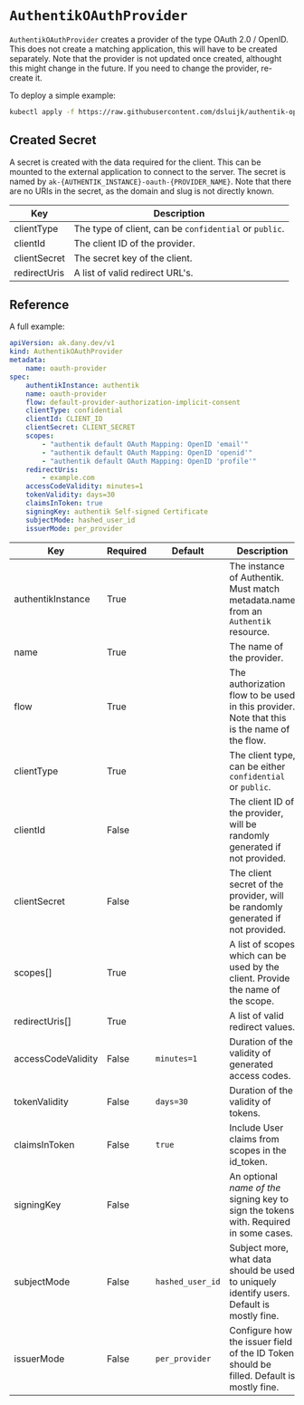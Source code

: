 # `AuthentikOAuthProvider`

`AuthentikOAuthProvider` creates a provider of the type OAuth 2.0 / OpenID.
This does not create a matching application, this will have to be created separately.
Note that the provider is not updated once created, althought this might change in the future.
If you need to change the provider, re-create it.

To deploy a simple example:

```bash
kubectl apply -f https://raw.githubusercontent.com/dsluijk/authentik-operator/main/docs/authentik-provider-oauth.yaml
```

## Created Secret

A secret is created with the data required for the client.
This can be mounted to the external application to connect to the server.
The secret is named by `ak-{AUTHENTIK_INSTANCE}-oauth-{PROVIDER_NAME}`.
Note that there are no URIs in the secret, as the domain and slug is not directly known.

| Key          | Description                                            |
| ------------ | ------------------------------------------------------ |
| clientType   | The type of client, can be `confidential` or `public`. |
| clientId     | The client ID of the provider.                         |
| clientSecret | The secret key of the client.                          |
| redirectUris | A list of valid redirect URL's.                        |

## Reference

A full example:

```yaml
apiVersion: ak.dany.dev/v1
kind: AuthentikOAuthProvider
metadata:
    name: oauth-provider
spec:
    authentikInstance: authentik
    name: oauth-provider
    flow: default-provider-authorization-implicit-consent
    clientType: confidential
    clientId: CLIENT_ID
    clientSecret: CLIENT_SECRET
    scopes:
        - "authentik default OAuth Mapping: OpenID 'email'"
        - "authentik default OAuth Mapping: OpenID 'openid'"
        - "authentik default OAuth Mapping: OpenID 'profile'"
    redirectUris:
        - example.com
    accessCodeValidity: minutes=1
    tokenValidity: days=30
    claimsInToken: true
    signingKey: authentik Self-signed Certificate
    subjectMode: hashed_user_id
    issuerMode: per_provider
```

| Key                | Required | Default          | Description                                                                                 |
| ------------------ | -------- | ---------------- | ------------------------------------------------------------------------------------------- |
| authentikInstance  | True     |                  | The instance of Authentik. Must match metadata.name from an `Authentik` resource.           |
| name               | True     |                  | The name of the provider.                                                                   |
| flow               | True     |                  | The authorization flow to be used in this provider. Note that this is the name of the flow. |
| clientType         | True     |                  | The client type, can be either `confidential` or `public`.                                  |
| clientId           | False    |                  | The client ID of the provider, will be randomly generated if not provided.                  |
| clientSecret       | False    |                  | The client secret of the provider, will be randomly generated if not provided.              |
| scopes[]           | True     |                  | A list of scopes which can be used by the client. Provide the name of the scope.            |
| redirectUris[]     | True     |                  | A list of valid redirect values.                                                            |
| accessCodeValidity | False    | `minutes=1`      | Duration of the validity of generated access codes.                                         |
| tokenValidity      | False    | `days=30`        | Duration of the validity of tokens.                                                         |
| claimsInToken      | False    | `true`           | Include User claims from scopes in the id_token.                                            |
| signingKey         | False    |                  | An optional _name of the_ signing key to sign the tokens with. Required in some cases.      |
| subjectMode        | False    | `hashed_user_id` | Subject more, what data should be used to uniquely identify users. Default is mostly fine.  |
| issuerMode         | False    | `per_provider`   | Configure how the issuer field of the ID Token should be filled. Default is mostly fine.    |
